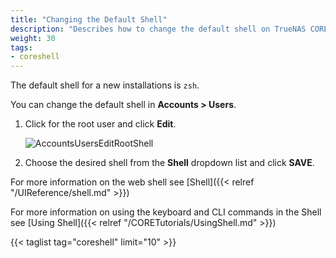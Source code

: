 ```yaml
---
title: "Changing the Default Shell"
description: "Describes how to change the default shell on TrueNAS CORE."
weight: 30
tags:
- coreshell
---
```



The default shell for a new installations is `zsh`.

You can change the default shell  in **Accounts > Users**.
1. Click <i class="fa fa-chevron-right" aria-hidden="true"></i> for the root user and click **Edit**. 
   
   ![AccountsUsersEditRootShell](/images/CORE/12.0/AccountsUsersEditRootShell.png "Shell Options")
   
2. Choose the desired shell from the **Shell** dropdown list and click **SAVE**.

For more information on the web shell see [Shell]({{< relref "/UIReference/shell.md" >}})

For more information on using the keyboard and CLI commands in the Shell see [Using Shell]({{< relref "/CORETutorials/UsingShell.md" >}})

{{< taglist tag="coreshell" limit="10" >}}

